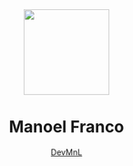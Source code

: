
<div style="text-align:center;">
  <img src="https://raw.githubusercontent.com/username/repository/branch/path/to/image.png" 
       style="width:150px; animation:spin 5s linear infinite; 
       @keyframes spin { from { transform: rotate(0deg); } to { transform: rotate(360deg); } }">
  <h1>Manoel Franco</h1>
  <a href="https://github.com/devmnl" target="_blank">DevMnL</a>
</div>






